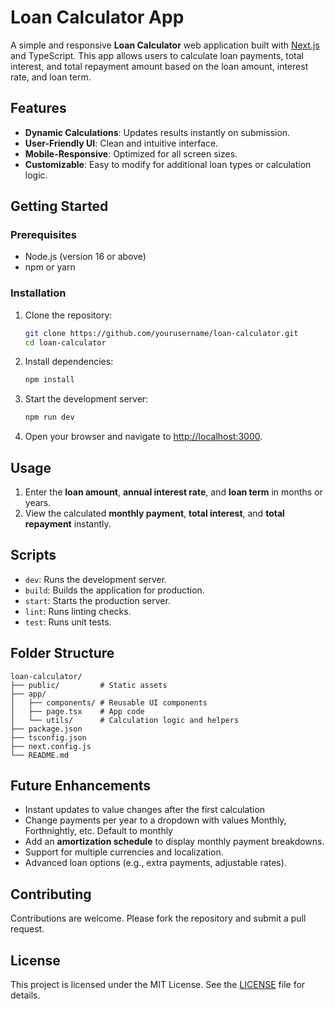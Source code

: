 # Loan Calculator App

A simple and responsive **Loan Calculator** web application built with [Next.js](https://nextjs.org/) and TypeScript. This app allows users to calculate loan payments, total interest, and total repayment amount based on the loan amount, interest rate, and loan term.

## Features

- **Dynamic Calculations**: Updates results instantly on submission.
- **User-Friendly UI**: Clean and intuitive interface.
- **Mobile-Responsive**: Optimized for all screen sizes.
- **Customizable**: Easy to modify for additional loan types or calculation logic.

## Getting Started

### Prerequisites

- Node.js (version 16 or above)
- npm or yarn

### Installation

1. Clone the repository:
   ```bash
   git clone https://github.com/yourusername/loan-calculator.git
   cd loan-calculator
   ```

2. Install dependencies:
   ```bash
   npm install
   ```

3. Start the development server:
   ```bash
   npm run dev
   ```

4. Open your browser and navigate to [http://localhost:3000](http://localhost:3000).

## Usage

1. Enter the **loan amount**, **annual interest rate**, and **loan term** in months or years.
2. View the calculated **monthly payment**, **total interest**, and **total repayment** instantly.

## Scripts

- `dev`: Runs the development server.
- `build`: Builds the application for production.
- `start`: Starts the production server.
- `lint`: Runs linting checks.
- `test`: Runs unit tests.

## Folder Structure

```
loan-calculator/
├── public/         # Static assets
├── app/
│   ├── components/ # Reusable UI components
│   ├── page.tsx    # App code
│   └── utils/      # Calculation logic and helpers
├── package.json
├── tsconfig.json
├── next.config.js
└── README.md
```

## Future Enhancements

- Instant updates to value changes after the first calculation
- Change payments per year to a dropdown with values Monthly, Forthnightly, etc. Default to monthly
- Add an **amortization schedule** to display monthly payment breakdowns.
- Support for multiple currencies and localization.
- Advanced loan options (e.g., extra payments, adjustable rates).

## Contributing

Contributions are welcome. Please fork the repository and submit a pull request.

## License

This project is licensed under the MIT License. See the [LICENSE](LICENSE) file for details. 